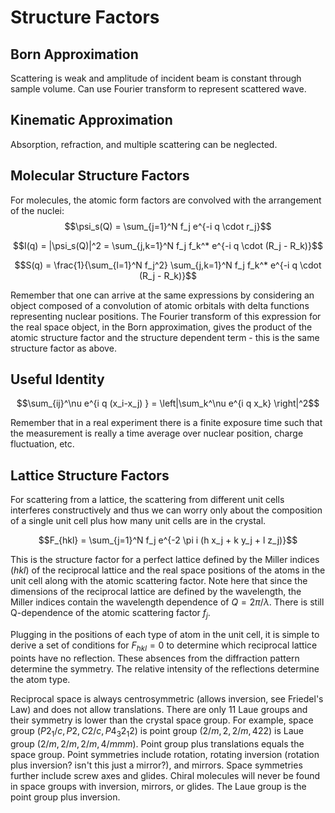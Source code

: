# Structure Factors

## Born Approximation
Scattering is weak and amplitude of incident beam is constant through sample volume.
Can use Fourier transform to represent scattered wave.

## Kinematic Approximation
Absorption, refraction, and multiple scattering can be neglected.

## Molecular Structure Factors
For molecules, the atomic form factors are convolved with the arrangement of the nuclei:
$$\psi_s(Q) = \sum_{j=1}^N f_j e^{-i q \cdot r_j}$$

$$I(q) = |\psi_s(Q)|^2 = \sum_{j,k=1}^N f_j f_k^* e^{-i q \cdot (R_j - R_k)}$$

$$S(q) = \frac{1}{\sum_{l=1}^N f_j^2} \sum_{j,k=1}^N f_j f_k^* e^{-i q \cdot (R_j - R_k)}$$

Remember that one can arrive at the same expressions by considering an object composed of a convolution of atomic orbitals with delta functions representing nuclear positions.
The Fourier transform of this expression for the real space object, in the Born approximation, gives the product of the atomic structure factor and the structure dependent term - this is the same structure factor as above.

## Useful Identity
$$\sum_{ij}^\nu e^{i q (x_i-x_j) } = \left|\sum_k^\nu e^{i q x_k} \right|^2$$

Remember that in a real experiment there is a finite exposure time such that the measurement is really a time average over nuclear position, charge fluctuation, etc.

## Lattice Structure Factors
For scattering from a lattice, the scattering from different unit cells interferes constructively and thus we can worry only about the composition of a single unit cell plus how many unit cells are in the crystal.

$$F_{hkl} = \sum_{j=1}^N f_j e^{-2 \pi i (h x_j + k y_j + l z_j)}$$

This is the structure factor for a perfect lattice defined by the Miller indices $(hkl)$ of the reciprocal lattice and the real space positions of the atoms in the unit cell along with the atomic scattering factor.
Note here that since the dimensions of the reciprocal lattice are defined by the wavelength, the Miller indices contain the wavelength dependence of $Q = 2\pi/\lambda$.
There is still Q-dependence of the atomic scattering factor $f_j$.

Plugging in the positions of each type of atom in the unit cell, it is simple to derive a set of conditions for $F_{hkl} = 0$ to determine which reciprocal lattice points have no reflection.
These absences from the diffraction pattern determine the symmetry.
The relative intensity of the reflections determine the atom type.

Reciprocal space is always centrosymmetric (allows inversion, see Friedel's Law) and does not allow translations.
There are only 11 Laue groups and their symmetry is lower than the crystal space group.
For example, space group $(P2_1 / c, P2, C2/c, P4_3 2_1 2)$ is point group $(2/m, 2, 2/m, 422)$ is Laue group $(2/m, 2/m, 2/m, 4/mmm)$.
Point group plus translations equals the space group.
Point symmetries include rotation, rotating inversion (rotation plus inversion? isn't this just a mirror?), and mirrors.
Space symmetries further include screw axes and glides.
Chiral molecules will never be found in space groups with inversion, mirrors, or glides.
The Laue group is the point group plus inversion.